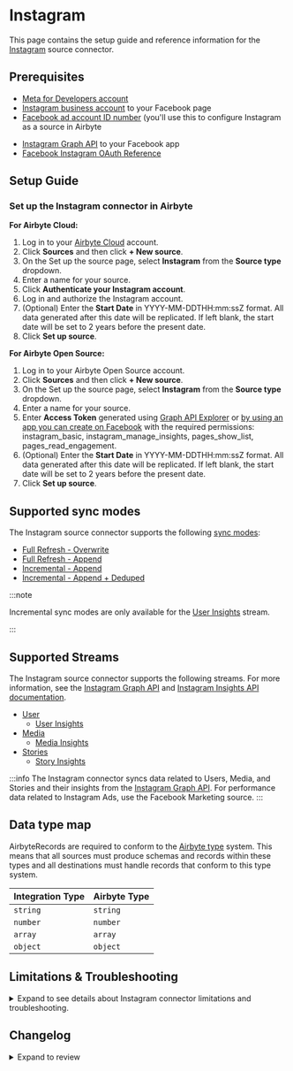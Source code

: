 # Instagram

<HideInUI>

This page contains the setup guide and reference information for the [Instagram](https://www.instagram.com/) source connector.

</HideInUI>

## Prerequisites

- [Meta for Developers account](https://developers.facebook.com)
- [Instagram business account](https://www.facebook.com/business/help/898752960195806) to your Facebook page
- [Facebook ad account ID number](https://www.facebook.com/business/help/1492627900875762) (you'll use this to configure Instagram as a source in Airbyte
<!-- env:oss -->
- [Instagram Graph API](https://developers.facebook.com/docs/instagram-api/) to your Facebook app
- [Facebook Instagram OAuth Reference](https://developers.facebook.com/docs/instagram-basic-display-api/reference)
<!-- /env:oss -->

## Setup Guide

### Set up the Instagram connector in Airbyte

<!-- env:cloud -->

**For Airbyte Cloud:**

1. Log in to your [Airbyte Cloud](https://cloud.airbyte.com/workspaces) account.
2. Click **Sources** and then click **+ New source**.
3. On the Set up the source page, select **Instagram** from the **Source type** dropdown.
4. Enter a name for your source.
5. Click **Authenticate your Instagram account**.
6. Log in and authorize the Instagram account.
7. (Optional) Enter the **Start Date** in YYYY-MM-DDTHH:mm:ssZ format. All data generated after this date will be replicated. If left blank, the start date will be set to 2 years before the present date.
8. Click **Set up source**.
<!-- /env:cloud -->

<!-- env:oss -->

**For Airbyte Open Source:**

1. Log in to your Airbyte Open Source account.
2. Click **Sources** and then click **+ New source**.
3. On the Set up the source page, select **Instagram** from the **Source type** dropdown.
4. Enter a name for your source.
5. Enter **Access Token** generated using [Graph API Explorer](https://developers.facebook.com/tools/explorer/) or [by using an app you can create on Facebook](https://developers.facebook.com/docs/instagram-api/getting-started) with the required permissions: instagram_basic, instagram_manage_insights, pages_show_list, pages_read_engagement.
6. (Optional) Enter the **Start Date** in YYYY-MM-DDTHH:mm:ssZ format. All data generated after this date will be replicated. If left blank, the start date will be set to 2 years before the present date.
7. Click **Set up source**.
<!-- /env:oss -->

<HideInUI>

## Supported sync modes

The Instagram source connector supports the following [sync modes](https://docs.airbyte.com/cloud/core-concepts#connection-sync-modes):

- [Full Refresh - Overwrite](https://docs.airbyte.com/understanding-airbyte/connections/full-refresh-overwrite/)
- [Full Refresh - Append](https://docs.airbyte.com/understanding-airbyte/connections/full-refresh-append)
- [Incremental - Append](https://docs.airbyte.com/understanding-airbyte/connections/incremental-append)
- [Incremental - Append + Deduped](https://docs.airbyte.com/understanding-airbyte/connections/incremental-append-deduped)

:::note

Incremental sync modes are only available for the [User Insights](https://developers.facebook.com/docs/instagram-api/reference/ig-user/insights) stream.

:::

## Supported Streams

The Instagram source connector supports the following streams. For more information, see the [Instagram Graph API](https://developers.facebook.com/docs/instagram-api/) and [Instagram Insights API documentation](https://developers.facebook.com/docs/instagram-api/guides/insights/).

- [User](https://developers.facebook.com/docs/instagram-api/reference/ig-user)
  - [User Insights](https://developers.facebook.com/docs/instagram-api/reference/ig-user/insights)
- [Media](https://developers.facebook.com/docs/instagram-api/reference/ig-user/media)
  - [Media Insights](https://developers.facebook.com/docs/instagram-api/reference/ig-media/insights)
- [Stories](https://developers.facebook.com/docs/instagram-api/reference/ig-user/stories/)
  - [Story Insights](https://developers.facebook.com/docs/instagram-api/reference/ig-media/insights)

:::info
The Instagram connector syncs data related to Users, Media, and Stories and their insights from the [Instagram Graph API](https://developers.facebook.com/docs/instagram-api/). For performance data related to Instagram Ads, use the Facebook Marketing source.
:::

## Data type map

AirbyteRecords are required to conform to the [Airbyte type](https://docs.airbyte.com/understanding-airbyte/supported-data-types/) system. This means that all sources must produce schemas and records within these types and all destinations must handle records that conform to this type system.

| Integration Type | Airbyte Type |
| :--------------- | :----------- |
| `string`         | `string`     |
| `number`         | `number`     |
| `array`          | `array`      |
| `object`         | `object`     |

## Limitations & Troubleshooting

<details>
<summary>
Expand to see details about Instagram connector limitations and troubleshooting.
</summary>

### Connector limitations

#### Rate limiting

Instagram limits the number of requests that can be made at a time. See Facebook's [documentation on rate limiting](https://developers.facebook.com/docs/graph-api/overview/rate-limiting/#instagram-graph-api) for more information.

### Troubleshooting

- Check out common troubleshooting issues for the Instagram source connector on our [Airbyte Forum](https://github.com/airbytehq/airbyte/discussions).

</details>

## Changelog

<details>
  <summary>Expand to review</summary>

| Version | Date       | Pull Request                                             | Subject                                                                                                                   |
| :------ | :--------- | :------------------------------------------------------- | :------------------------------------------------------------------------------------------------------------------------ |
| 3.0.13 | 2024-06-25 | [40456](https://github.com/airbytehq/airbyte/pull/40456) | Update dependencies |
| 3.0.12 | 2024-06-24 | [39303](https://github.com/airbytehq/airbyte/pull/39504) | Migrate Media, Users, UserLifeTimeInsights and Stories to low-code |
| 3.0.11 | 2024-06-22 | [40127](https://github.com/airbytehq/airbyte/pull/40127) | Update dependencies |
| 3.0.10 | 2024-06-06 | [39303](https://github.com/airbytehq/airbyte/pull/39303) | [autopull] Upgrade base image to v1.2.2 |
| 3.0.9 | 2024-05-21 | [38554](https://github.com/airbytehq/airbyte/pull/38554) | Upgrade to API v19.0 |
| 3.0.8 | 2024-05-20 | [38268](https://github.com/airbytehq/airbyte/pull/38268) | Replace AirbyteLogger with logging.Logger |
| 3.0.7 | 2024-04-19 | [36643](https://github.com/airbytehq/airbyte/pull/36643) | Updating to 0.80.0 CDK |
| 3.0.6 | 2024-04-12 | [36643](https://github.com/airbytehq/airbyte/pull/36643) | Schema descriptions |
| 3.0.5 | 2024-03-20 | [36314](https://github.com/airbytehq/airbyte/pull/36314) | Unpin CDK version |
| 3.0.4 | 2024-03-07 | [35875](https://github.com/airbytehq/airbyte/pull/35875) | Remove `total_interactions` from the `MediaInsights` queries. |
| 3.0.3 | 2024-02-12 | [35177](https://github.com/airbytehq/airbyte/pull/35177) | Manage dependencies with Poetry |
| 3.0.2 | 2024-01-15 | [34254](https://github.com/airbytehq/airbyte/pull/34254) | Prepare for airbyte-lib |
| 3.0.1 | 2024-01-08 | [33989](https://github.com/airbytehq/airbyte/pull/33989) | Remove metrics from video feed |
| 3.0.0 | 2024-01-05 | [33930](https://github.com/airbytehq/airbyte/pull/33930) | Upgrade to API v18.0 |
| 2.0.1 | 2024-01-03 | [33889](https://github.com/airbytehq/airbyte/pull/33889) | Change requested metrics for stream `media_insights` |
| 2.0.0 | 2023-11-17 | [32500](https://github.com/airbytehq/airbyte/pull/32500) | Add primary keys for UserLifetimeInsights and UserInsights; add airbyte_type to timestamp fields |
| 1.0.16 | 2023-11-17 | [32627](https://github.com/airbytehq/airbyte/pull/32627) | Fix start_date type; fix docs |
| 1.0.15 | 2023-11-14 | [32494](https://github.com/airbytehq/airbyte/pull/32494) | Marked start_date as optional; set max retry time to 10 minutes; add suggested streams |
| 1.0.14 | 2023-11-13 | [32423](https://github.com/airbytehq/airbyte/pull/32423) | Capture media_product_type column in media and stories stream |
| 1.0.13 | 2023-11-10 | [32245](https://github.com/airbytehq/airbyte/pull/32245) | Add skipping reading MediaInsights stream if an error code 10 is received |
| 1.0.12 | 2023-11-07 | [32200](https://github.com/airbytehq/airbyte/pull/32200) | The backoff strategy has been updated to make some errors retriable |
| 1.0.11 | 2023-08-03 | [29031](https://github.com/airbytehq/airbyte/pull/29031) | Reverted `advancedAuth` spec changes |
| 1.0.10 | 2023-08-01 | [28910](https://github.com/airbytehq/airbyte/pull/28910) | Updated `advancedAuth` broken references |
| 1.0.9 | 2023-07-01 | [27908](https://github.com/airbytehq/airbyte/pull/27908) | Fix bug when `user_lifetime_insights` stream returns `Key Error (end_time)`, refactored `state` to use `IncrementalMixin` |
| 1.0.8 | 2023-05-26 | [26767](https://github.com/airbytehq/airbyte/pull/26767) | Handle permission error for `insights` |
| 1.0.7 | 2023-05-26 | [26656](https://github.com/airbytehq/airbyte/pull/26656) | Remove `authSpecification` from connector specification in favour of `advancedAuth` |
| 1.0.6 | 2023-03-28 | [26599](https://github.com/airbytehq/airbyte/pull/26599) | Handle error for Media posted before business account conversion |
| 1.0.5 | 2023-03-28 | [24634](https://github.com/airbytehq/airbyte/pull/24634) | Add user-friendly message for no instagram_business_accounts case |
| 1.0.4 | 2023-03-15 | [23671](https://github.com/airbytehq/airbyte/pull/23671) | Add info about main permissions in spec and doc links in error message to navigate user |
| 1.0.3 | 2023-03-14 | [24043](https://github.com/airbytehq/airbyte/pull/24043) | Do not emit incomplete records for `user_insights` stream |
| 1.0.2 | 2023-03-14 | [24042](https://github.com/airbytehq/airbyte/pull/24042) | Test publish flow |
| 1.0.1 | 2023-01-19 | [21602](https://github.com/airbytehq/airbyte/pull/21602) | Handle abnormally large state values |
| 1.0.0 | 2022-09-23 | [17110](https://github.com/airbytehq/airbyte/pull/17110) | Remove custom read function and migrate to per-stream state |
| 0.1.11 | 2022-09-08 | [16428](https://github.com/airbytehq/airbyte/pull/16428) | Fix requests metrics for Reels media product type |
| 0.1.10 | 2022-09-05 | [16340](https://github.com/airbytehq/airbyte/pull/16340) | Update to latest version of the CDK (v0.1.81) |
| 0.1.9 | 2021-09-30 | [6438](https://github.com/airbytehq/airbyte/pull/6438) | Annotate Oauth2 flow initialization parameters in connector specification |
| 0.1.8 | 2021-08-11 | [5354](https://github.com/airbytehq/airbyte/pull/5354) | Added check for empty state and fixed tests |
| 0.1.7 | 2021-07-19 | [4805](https://github.com/airbytehq/airbyte/pull/4805) | Add support for previous `STATE` format |
| 0.1.6 | 2021-07-07 | [4210](https://github.com/airbytehq/airbyte/pull/4210) | Refactor connector to use CDK: - improve error handling - fix sync fail with HTTP status 400 - integrate SAT |

</details>

</HideInUI>
